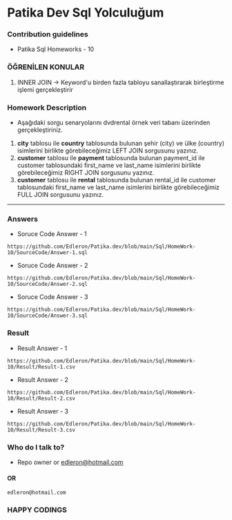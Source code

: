 # Patika Dev Sql Yolculuğum

### Contribution guidelines

* Patika Sql Homeworks - 10

### ÖĞRENİLEN KONULAR

1. INNER JOIN -> Keyword'u birden fazla tabloyu sanallaştırarak birleştirme işlemi gerçekleştirir

### Homework Description

* Aşağıdaki sorgu senaryolarını dvdrental örnek veri tabanı üzerinden gerçekleştiriniz.

1. **city** tablosu ile **country** tablosunda bulunan şehir (city) ve ülke (country) isimlerini birlikte görebileceğimiz LEFT JOIN sorgusunu yazınız.
2. **customer** tablosu ile **payment** tablosunda bulunan payment_id ile customer tablosundaki first_name ve last_name isimlerini birlikte görebileceğimiz RIGHT JOIN sorgusunu yazınız.
3. **customer** tablosu ile **rental** tablosunda bulunan rental_id ile customer tablosundaki first_name ve last_name isimlerini birlikte görebileceğimiz FULL JOIN sorgusunu yazınız.

---

### Answers

* Soruce Code Answer - 1

```
https://github.com/Edleron/Patika.dev/blob/main/Sql/HomeWork-10/SourceCode/Answer-1.sql
```

* Soruce Code Answer - 2

```
https://github.com/Edleron/Patika.dev/blob/main/Sql/HomeWork-10/SourceCode/Answer-2.sql
```

* Soruce Code Answer - 3

```
https://github.com/Edleron/Patika.dev/blob/main/Sql/HomeWork-10/SourceCode/Answer-3.sql
```

### Result

* Result Answer - 1

```
https://github.com/Edleron/Patika.dev/blob/main/Sql/HomeWork-10/Result/Result-1.csv
```

* Result Answer - 2

```
https://github.com/Edleron/Patika.dev/blob/main/Sql/HomeWork-10/Result/Result-2.csv
```

* Result Answer - 3

```
https://github.com/Edleron/Patika.dev/blob/main/Sql/HomeWork-10/Result/Result-3.csv
```

### Who do I talk to?

* Repo owner or edleron@hotmail.com

#### OR

```
edleron@hotmail.com 
```

### HAPPY CODINGS
